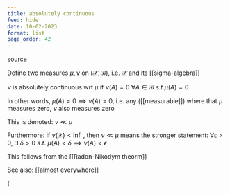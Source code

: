 ```yaml
---
title: absolutely continuous
feed: hide
date: 10-02-2023
format: list
page_order: 42
---
```



[source](https://encyclopediaofmath.org/wiki/Absolutely_continuous_measures)

Define two measures $\mu, \nu$ on $(\mathcal X, \mathcal B)$, i.e. $\mathcal X$ and its [[sigma-algebra]]

$\nu$ is absolutely continuous wrt $\mu$ if $\nu(A) = 0\ \forall A\in\mathcal B\ s.t. \mu(A) = 0$

In other words, $\mu(A) = 0 \implies \nu(A) = 0$, i.e. any ([[measurable]]) where that $\mu$ measures zero, $\nu$ also measures zero

This is denoted: $\nu \ll \mu$

Furthermore: if $\nu(\mathcal X) \lt\inf$ , then $\nu \ll \mu$ means the stronger statement: $\forall\epsilon\gt 0,\ \exists\ \delta \gt 0\ s.t.\ \mu(A)\lt\delta\implies\nu(A)\lt\epsilon$  

This follows from the [[Radon-Nikodym theorm]]

See also: [[almost everywhere]]




\(